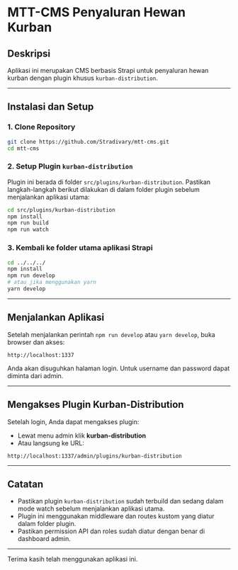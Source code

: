 # MTT-CMS Penyaluran Hewan Kurban

## Deskripsi
Aplikasi ini merupakan CMS berbasis Strapi untuk penyaluran hewan kurban dengan plugin khusus `kurban-distribution`.

---

## Instalasi dan Setup

### 1. Clone Repository
```bash
git clone https://github.com/Stradivary/mtt-cms.git
cd mtt-cms
```

### 2. Setup Plugin `kurban-distribution`
Plugin ini berada di folder `src/plugins/kurban-distribution`. Pastikan langkah-langkah berikut dilakukan di dalam folder plugin sebelum menjalankan aplikasi utama:

```bash
cd src/plugins/kurban-distribution
npm install
npm run build
npm run watch
```

### 3. Kembali ke folder utama aplikasi Strapi
```bash
cd ../../../
npm install
npm run develop
# atau jika menggunakan yarn
yarn develop
```

---

## Menjalankan Aplikasi

Setelah menjalankan perintah `npm run develop` atau `yarn develop`, buka browser dan akses:

```
http://localhost:1337
```

Anda akan disuguhkan halaman login. Untuk username dan password dapat diminta dari admin.

---

## Mengakses Plugin Kurban-Distribution

Setelah login, Anda dapat mengakses plugin:

- Lewat menu admin klik **kurban-distribution**
- Atau langsung ke URL:

```
http://localhost:1337/admin/plugins/kurban-distribution
```

---

## Catatan

- Pastikan plugin `kurban-distribution` sudah terbuild dan sedang dalam mode watch sebelum menjalankan aplikasi utama.
- Plugin ini menggunakan middleware dan routes kustom yang diatur dalam folder plugin.
- Pastikan permission API dan roles sudah diatur dengan benar di dashboard admin.

---

Terima kasih telah menggunakan aplikasi ini.
